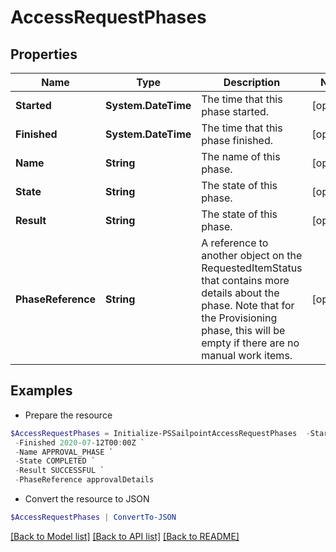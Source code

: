 # AccessRequestPhases
## Properties

Name | Type | Description | Notes
------------ | ------------- | ------------- | -------------
**Started** | **System.DateTime** | The time that this phase started. | [optional] 
**Finished** | **System.DateTime** | The time that this phase finished. | [optional] 
**Name** | **String** | The name of this phase. | [optional] 
**State** | **String** | The state of this phase. | [optional] 
**Result** | **String** | The state of this phase. | [optional] 
**PhaseReference** | **String** | A reference to another object on the RequestedItemStatus that contains more details about the phase. Note that for the Provisioning phase, this will be empty if there are no manual work items. | [optional] 

## Examples

- Prepare the resource
```powershell
$AccessRequestPhases = Initialize-PSSailpointAccessRequestPhases  -Started 2020-07-11T00:00Z `
 -Finished 2020-07-12T00:00Z `
 -Name APPROVAL_PHASE `
 -State COMPLETED `
 -Result SUCCESSFUL `
 -PhaseReference approvalDetails
```

- Convert the resource to JSON
```powershell
$AccessRequestPhases | ConvertTo-JSON
```

[[Back to Model list]](../README.md#documentation-for-models) [[Back to API list]](../README.md#documentation-for-api-endpoints) [[Back to README]](../README.md)

